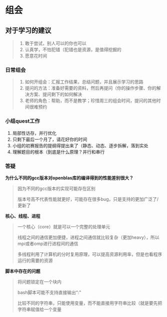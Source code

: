 # 组会



## 对于学习的建议

> 1. 敢于尝试，别人可以的你也可以
> 2. 认真学，不怕犯错（犯错也是资源，是值得挖掘的
> 3. 愿意花时间



### 日常组会

> 1. 如何开组会：汇报工作结果，总结问题，并且展示学习的思路
> 2. 提问的方法：准备好需要的资料，然后再提问（你的操作步骤、你的解决方案、提问剩下的如何解决
> 3. 老师的角色：帮助，而不是教学；珍惜周三的组会时间，提问的其他时间很难预约



### 小组quest工作

1. 局部性访存，并行优化
2. 只剩下最后一个月了，请花好你的时间
3. 小组的初赛报告的提纲得提出来了（静态、动态、逐步拆解，落到实处
4. 理解题目的根本（到底是什么原理？并行和串行



### 答疑

**为什么不同的gcc版本对openblas库的编译得到的性能差别很大？**

> 因为不同的gcc版本的实现可能存在区别
>
> 版本号高不代表性能就更好，可能存在很多bug，只是支持的更加广泛了/更新了

**核心、线程、进程**

> 一个核心（core）就是可以一个完整的处理单元
>
> 线程之间的通信更加便捷，进程之间通信就比较复杂（更加heavy），所以mpi或者omp进行进程间的通信
>
> 多线程利用了计算机的分时复用原理，可以提高资源利用率，但是也看程序运行的需要的资源

**脚本中存在的问题**

> 将问题锁定在一个块内
>
> bash脚本可能不支持直接输出“:"
>
> 比较不同的字符串，只能使用变量，而不能直接用字符串比较（就是要先把字符串赋值给一个变量

